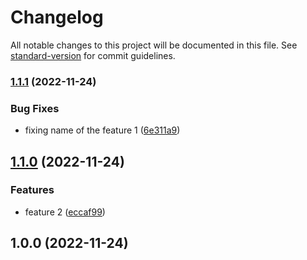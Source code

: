 # Changelog

All notable changes to this project will be documented in this file. See [standard-version](https://github.com/conventional-changelog/standard-version) for commit guidelines.

### [1.1.1](https://github.com/artursudnik/releases-test-3/compare/v1.1.0...v1.1.1) (2022-11-24)


### Bug Fixes

* fixing name of the feature 1 ([6e311a9](https://github.com/artursudnik/releases-test-3/commit/6e311a9d0d264dfc73235b7e244cde0817852abd))

## [1.1.0](https://github.com/artursudnik/releases-test-3/compare/v1.0.0...v1.1.0) (2022-11-24)


### Features

* feature 2 ([eccaf99](https://github.com/artursudnik/releases-test-3/commit/eccaf9983879c3770fbeb0bde20fc1671ad6e3ca))

## 1.0.0 (2022-11-24)
